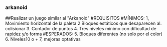 
### arkanoid
##Realizar un juego similar al "Arkanoid"
#REQUISITOS 
#MÍNIMOS:
1, Movimiento horizontal de la paleta
2 Bloques estáticos que desaparecen al. colisionar
3. Contador de puntos
4. Tres niveles mínimo con dificultad de rapidez y/o forma 
#ESPERADOS: 
5. Bloques diferentes (no solo por el color)
6. Niveles10 o +
7, mejoras optativas
